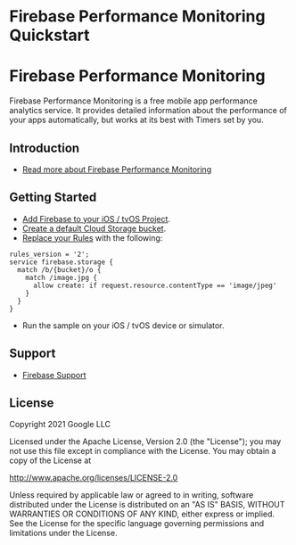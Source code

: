 Firebase Performance Monitoring Quickstart
=============================

# Firebase Performance Monitoring

Firebase Performance Monitoring is a free mobile app performance analytics service. It
provides detailed information about the performance of your apps automatically,
but works at its best with Timers set by you.

Introduction
------------

- [Read more about Firebase Performance Monitoring](https://firebase.google.com/docs/perf-mon/)

Getting Started
---------------

- [Add Firebase to your iOS / tvOS Project](https://firebase.google.com/docs/ios/setup).
- [Create a default Cloud Storage bucket](https://firebase.google.com/docs/storage/ios/start#create-default-bucket).
- [Replace your Rules](https://firebase.google.com/docs/storage/security/get-started#access_your_rules) with the following:
```
rules_version = '2';
service firebase.storage {
  match /b/{bucket}/o {
    match /image.jpg {
      allow create: if request.resource.contentType == 'image/jpeg'
    }
  }
}
```
- Run the sample on your iOS / tvOS device or simulator.


Support
-------

- [Firebase Support](https://firebase.google.com/support/)

License
-------

Copyright 2021 Google LLC

Licensed under the Apache License, Version 2.0 (the "License");
you may not use this file except in compliance with the License.
You may obtain a copy of the License at

http://www.apache.org/licenses/LICENSE-2.0

Unless required by applicable law or agreed to in writing, software
distributed under the License is distributed on an "AS IS" BASIS,
WITHOUT WARRANTIES OR CONDITIONS OF ANY KIND, either express or implied.
See the License for the specific language governing permissions and
limitations under the License.
